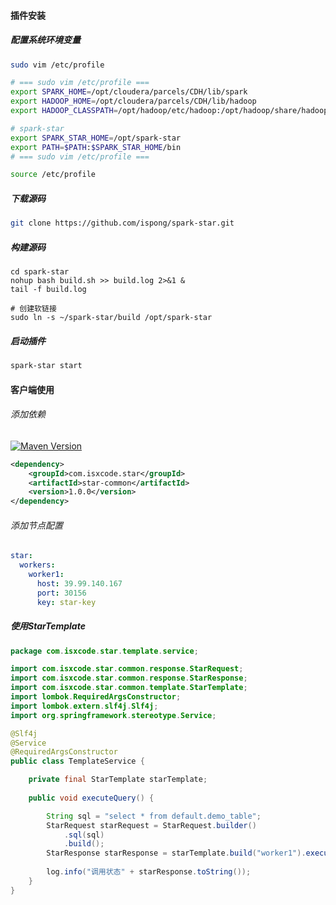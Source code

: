 #### 插件安装

##### 配置系统环境变量

```bash
sudo vim /etc/profile

# === sudo vim /etc/profile ===
export SPARK_HOME=/opt/cloudera/parcels/CDH/lib/spark
export HADOOP_HOME=/opt/cloudera/parcels/CDH/lib/hadoop
export HADOOP_CLASSPATH=/opt/hadoop/etc/hadoop:/opt/hadoop/share/hadoop/common/lib/*:/opt/hadoop/share/hadoop/common/*:/opt/hadoop/share/hadoop/hdfs:/opt/hadoop/share/hadoop/hdfs/lib/*:/opt/hadoop/share/hadoop/hdfs/*:/opt/hadoop/share/hadoop/mapreduce/lib/*:/opt/hadoop/share/hadoop/mapreduce/*:/opt/hadoop/share/hadoop/yarn:/opt/hadoop/share/hadoop/yarn/lib/*:/opt/hadoop/share/hadoop/yarn/* 

# spark-star
export SPARK_STAR_HOME=/opt/spark-star
export PATH=$PATH:$SPARK_STAR_HOME/bin
# === sudo vim /etc/profile ===

source /etc/profile
```

##### 下载源码

```bash
git clone https://github.com/ispong/spark-star.git
```

##### 构建源码

```shell
cd spark-star
nohup bash build.sh >> build.log 2>&1 &
tail -f build.log

# 创建软链接
sudo ln -s ~/spark-star/build /opt/spark-star
```

##### 启动插件

```bash
spark-star start
```

#### 客户端使用

###### 添加依赖

[![Maven Version](https://img.shields.io/maven-central/v/com.isxcode.star/star-common)](https://search.maven.org/artifact/com.isxcode.star/star-common)

```xml
<dependency>
    <groupId>com.isxcode.star</groupId>
    <artifactId>star-common</artifactId>
    <version>1.0.0</version>
</dependency>
```

###### 添加节点配置

```yaml
star:
  workers:
    worker1:
      host: 39.99.140.167
      port: 30156
      key: star-key
```

##### 使用StarTemplate

```java
package com.isxcode.star.template.service;

import com.isxcode.star.common.response.StarRequest;
import com.isxcode.star.common.response.StarResponse;
import com.isxcode.star.common.template.StarTemplate;
import lombok.RequiredArgsConstructor;
import lombok.extern.slf4j.Slf4j;
import org.springframework.stereotype.Service;

@Slf4j
@Service
@RequiredArgsConstructor
public class TemplateService {

    private final StarTemplate starTemplate;
    
    public void executeQuery() {

        String sql = "select * from default.demo_table";
        StarRequest starRequest = StarRequest.builder()
            .sql(sql)
            .build();
        StarResponse starResponse = starTemplate.build("worker1").executeQuery(starRequest);
        
        log.info("调用状态" + starResponse.toString());
    }
}
```
